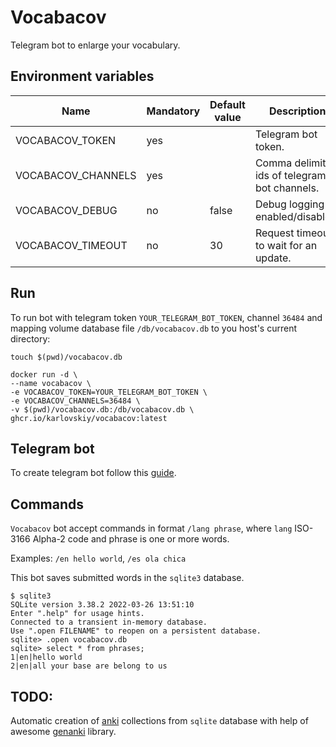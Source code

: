 # Vocabacov

Telegram bot to enlarge your vocabulary.

## Environment variables
| Name               | Mandatory | Default value | Description                                   |
|--------------------|-----------|---------------|-----------------------------------------------|
| VOCABACOV_TOKEN    | yes       |               | Telegram bot token.                           |
| VOCABACOV_CHANNELS | yes       |               | Comma delimited ids of telegram bot channels. |
| VOCABACOV_DEBUG    | no        | false         | Debug logging enabled/disabled.               |
| VOCABACOV_TIMEOUT  | no        | 30            | Request timeout to wait for an update.        |

## Run

To run bot with telegram token `YOUR_TELEGRAM_BOT_TOKEN`, channel `36484` and mapping volume database file
`/db/vocabacov.db` to you host's current directory:
```shell
touch $(pwd)/vocabacov.db

docker run -d \
--name vocabacov \
-e VOCABACOV_TOKEN=YOUR_TELEGRAM_BOT_TOKEN \
-e VOCABACOV_CHANNELS=36484 \
-v $(pwd)/vocabacov.db:/db/vocabacov.db \
ghcr.io/karlovskiy/vocabacov:latest
```

## Telegram bot

To create telegram bot follow this [guide](https://core.telegram.org/bots).

## Commands

`Vocabacov` bot accept commands in format `/lang phrase`, 
where `lang` ISO-3166 Alpha-2 code and phrase is one or more words.

Examples: `/en hello world`, `/es ola chica`

This bot saves submitted words in the `sqlite3` database.
```shell
$ sqlite3
SQLite version 3.38.2 2022-03-26 13:51:10
Enter ".help" for usage hints.
Connected to a transient in-memory database.
Use ".open FILENAME" to reopen on a persistent database.
sqlite> .open vocabacov.db
sqlite> select * from phrases;
1|en|hello world
2|en|all your base are belong to us
```

## TODO:
Automatic creation of [anki](https://apps.ankiweb.net/) collections from `sqlite` database 
with help of awesome [genanki](https://github.com/kerrickstaley/genanki) library.